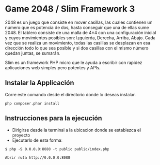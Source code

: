 # Game 2048 / Slim Framework 3 

2048 es un juego que consiste en mover casillas, las cuales contienen un número que es potencia de dos, hasta conseguir que una de ellas sume 2048. El tablero consiste de una malla de 4​×4 con una configuración inicial y cuyos movimientos posibles son: Izquierda, Derecha, Arriba, Abajo. Cada vez que se realiza un movimiento, todas las casillas se desplazan en esa dirección todo lo que sea posible y si dos casillas con el mismo número quedan juntas, se sumarán. 

Slim es un framework PHP micro que le ayuda a escribir con rapidez aplicaciones web simples pero potentes y APIs.

## Instalar la Applicación

Corre este comando desde el directorio donde lo deseas instalar.

    php composer.phar install

## Instrucciones para la ejecución

  - Dirigirse desde la terminal a la ubicacion donde se establezca el proyecto
  - Ejecutarlo de esta forma:

```
$ php -S 0.0.0.0:8080 -t public public/index.php

Abrir ruta http://0.0.0.0:8080